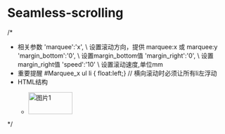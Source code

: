 # Seamless-scrolling
/*
 * 相关参数 
   'marquee':'x',        \\ 设置滚动方向，提供 marquee:x 或 marquee:y
   'margin_bottom':'0',  \\ 设置margin_bottom值
   'margin_right':'0',   \\ 设置margin_right值
   'speed':'10'          \\ 设置滚动速度,单位mm
 * 重要提醒
   #Marquee_x ul li { float:left;} // 横向滚动时必须让所有li左浮动 
 * HTML结构
   <div id="Marquee"> 
         <ul> 
              <li> 
                  <div><img height="50" width="100" alt="图片1" /></div>
              </li>
         </ul> 
   </div>  
 */

